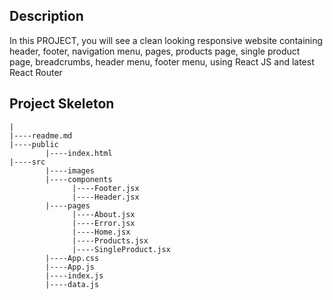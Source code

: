 ## Description

In this PROJECT, you will see  a clean looking responsive website containing header, footer, navigation menu, pages, products page, single product page, breadcrumbs, header menu, footer menu, 
using React JS and latest React Router


## Project Skeleton
```
|
|----readme.md
|----public
        |----index.html
|----src
        |----images
        |----components
              |----Footer.jsx
              |----Header.jsx
        |----pages
              |----About.jsx
              |----Error.jsx
              |----Home.jsx
              |----Products.jsx
              |----SingleProduct.jsx
        |----App.css
        |----App.js
        |----index.js
        |----data.js
```
